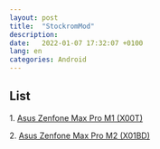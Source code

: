 ```yaml
---
layout: post
title:  "StockromMod"
description:
date:   2022-01-07 17:32:07 +0100
lang: en
categories: Android
---
```



<h2>List</h2>
<p>1. <a href="https://wahyu6070.github.io/android/2022/01/04/Stockrommod-Asus-Zenfone-Max-M1.html">Asus Zenfone Max Pro M1 (X00T)</a></p>  
<p>2. <a href="https://wahyu6070.github.io/android/2022/01/06/Stockrommod-Asus-Zenfone-Max-M2.html">Asus Zenfone Max Pro M2 (X01BD)</a></p>
